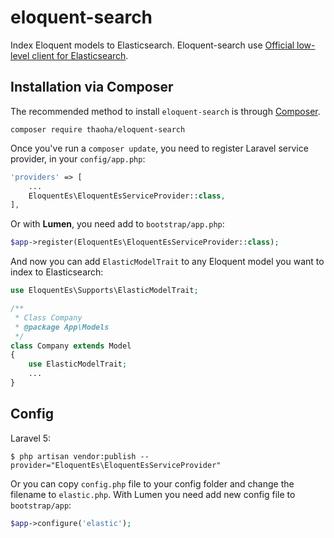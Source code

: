 eloquent-search
===============

Index Eloquent models to Elasticsearch. Eloquent-search use [Official low-level client for Elasticsearch](https://github.com/elastic/elasticsearch-php).

Installation via Composer
-------------------------
The recommended method to install `eloquent-search` is through [Composer](http://getcomposer.org).

```
composer require thaoha/eloquent-search
```

Once you've run a `composer update`, you need to register Laravel service provider, in your `config/app.php`:

```php
'providers' => [
    ...
    EloquentEs\EloquentEsServiceProvider::class,
],
```

Or with **Lumen**, you need add to `bootstrap/app.php`:

```php
$app->register(EloquentEs\EloquentEsServiceProvider::class);
```

And now you can add `ElasticModelTrait` to any Eloquent model you want to index to Elasticsearch:

```php
use EloquentEs\Supports\ElasticModelTrait;

/**
 * Class Company
 * @package App\Models
 */
class Company extends Model
{
    use ElasticModelTrait;
    ...
}
```


Config
------
Laravel 5:

```shell
$ php artisan vendor:publish --provider="EloquentEs\EloquentEsServiceProvider"
```

Or you can copy `config.php` file to your config folder and change the filename to `elastic.php`. With Lumen you need add new config file to `bootstrap/app`:

```php
$app->configure('elastic');
```